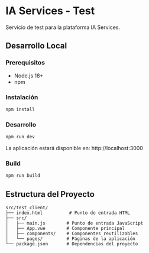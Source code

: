 # IA Services - Test

Servicio de test para la plataforma IA Services.

## Desarrollo Local

### Prerequisitos
- Node.js 18+
- npm

### Instalación
```bash
npm install
```

### Desarrollo
```bash
npm run dev
```
La aplicación estará disponible en: http://localhost:3000

### Build
```bash
npm run build
```



## Estructura del Proyecto

```
src/test_client/
├── index.html          # Punto de entrada HTML
├── src/
│   ├── main.js        # Punto de entrada JavaScript
│   ├── App.vue        # Componente principal
│   ├── components/    # Componentes reutilizables
│   └── pages/         # Páginas de la aplicación
└── package.json       # Dependencias del proyecto
``` 